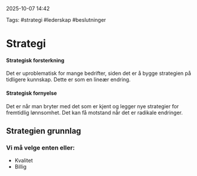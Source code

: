 2025-10-07 14:42

Tags: #strategi #lederskap #beslutninger

# Strategi
####  Strategisk forsterkning 
Det er uproblematisk for mange bedrifter, siden det er å bygge strategien på tidligere kunnskap. Dette er som en lineær endring. 
#### Strategisk fornyelse 
Det er når man bryter med det som er kjent og legger nye strategier for fremtidlig lønnsomhet. Det kan få motstand når det er radikale endringer. 

## Strategien grunnlag 

### Vi må velge enten eller:
- Kvalitet 
- Billig


